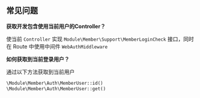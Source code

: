 

## 常见问题



**获取开发包含使用当前用户的Controller？**

使当前 `Controller` 实现 `Module\Member\Support\MemberLoginCheck` 接口，同时在 Route 中使用中间件 `WebAuthMiddleware`



**如何获取到当前登录用户？**

通过以下方法获取到当前用户

```php
\Module\Member\Auth\MemberUser::id()
\Module\Member\Auth\MemberUser::get()
```

